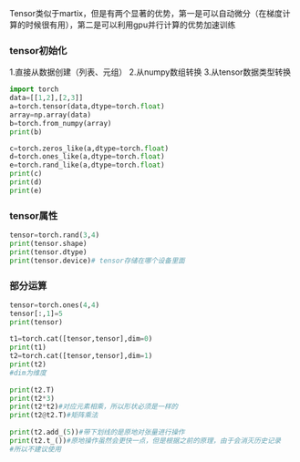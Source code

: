 Tensor类似于martix，但是有两个显著的优势，第一是可以自动微分（在梯度计算的时候很有用），第二是可以利用gpu并行计算的优势加速训练

### tensor初始化
1.直接从数据创建（列表、元组）
2.从numpy数组转换
3.从tensor数据类型转换
```python
import torch
data=[[1,2],[2,3]]
a=torch.tensor(data,dtype=torch.float)
array=np.array(data)  
b=torch.from_numpy(array)  
print(b)

c=torch.zeros_like(a,dtype=torch.float)  
d=torch.ones_like(a,dtype=torch.float)  
e=torch.rand_like(a,dtype=torch.float)  
print(c)  
print(d)  
print(e)
```

### tensor属性
```python
tensor=torch.rand(3,4)  
print(tensor.shape)  
print(tensor.dtype)  
print(tensor.device)# tensor存储在哪个设备里面
```

### 部分运算
```python
tensor=torch.ones(4,4)  
tensor[:,1]=5  
print(tensor)  
  
t1=torch.cat([tensor,tensor],dim=0)  
print(t1)  
t2=torch.cat([tensor,tensor],dim=1)  
print(t2)  
#dim为维度  
  
print(t2.T)  
print(t2*3)  
print(t2*t2)#对应元素相乘，所以形状必须是一样的  
print(t2@t2.T)#矩阵乘法  
  
print(t2.add_(5))#带下划线的是原地对张量进行操作  
print(t2.t_())#原地操作虽然会更快一点，但是根据之前的原理，由于会消灭历史记录  
#所以不建议使用
```
